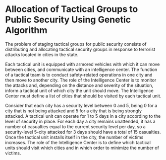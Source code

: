 # Allocation of Tactical Groups to Public Security Using Genetic Algorithm

The problem of staging tactical groups for public security consists of distributing and allocating tactical security groups in response to terrorist attacks located in cities in the state.

Each tactical unit is equipped with armored vehicles with which it can move between cities, and communicate with an intelligence center. The function of a tactical team is to conduct safety-related operations in one city and then move to another city. The role of the Intelligence Center is to monitor the attacks and, depending on the distance and severity of the situation, inform a tactical unit of which city the unit should move. The Intelligence Center must define a list of cities that should be visited by each tactical unit.

Consider that each city has a security level between 0 and 5, being 0 for a city that is not being attacked and 5 for a city that is being strongly attacked. A tactical unit can operate for 1 to 5 days in a city according to the level of security in place. For each day a city remains unattended, it has a number of casualties equal to the current security level per day, so a security-level 5-city attacked for 3 days should have a total of 15 casualties. Once the tactical unit installs itself in the city, the number of victims increases. The role of the Intelligence Center is to define which tactical units should visit which cities and in which order to minimize the number of victims.
